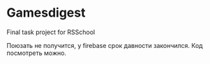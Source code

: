 # Gamesdigest
Final task project for RSSchool

Поюзать не получится, у firebase срок давности закончился. Код посмотреть можно.
